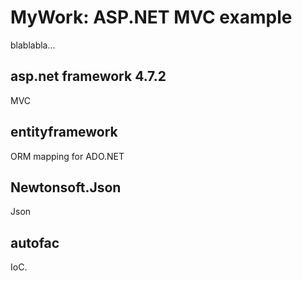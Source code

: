 # MyWork: ASP.NET MVC example
blablabla...
## asp.net framework 4.7.2
MVC
## entityframework
ORM mapping for ADO.NET
## Newtonsoft.Json
Json
## autofac
IoC.





